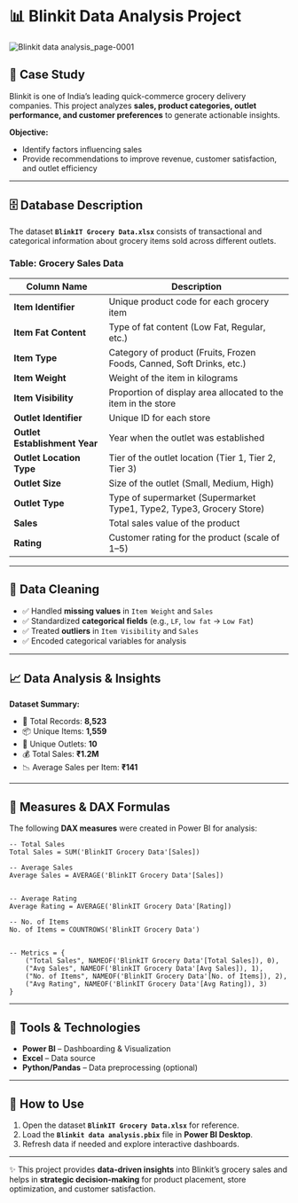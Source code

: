 

# 📊 Blinkit Data Analysis Project

![Blinkit data analysis_page-0001](https://github.com/user-attachments/assets/f5464490-1f51-4b35-993b-ea4d7f1a349e)


## 📌 Case Study

Blinkit is one of India’s leading quick-commerce grocery delivery companies.
This project analyzes **sales, product categories, outlet performance, and customer preferences** to generate actionable insights.

**Objective:**

* Identify factors influencing sales
* Provide recommendations to improve revenue, customer satisfaction, and outlet efficiency

---

## 🗄️ Database Description

The dataset **`BlinkIT Grocery Data.xlsx`** consists of transactional and categorical information about grocery items sold across different outlets.

### **Table: Grocery Sales Data**

| Column Name                   | Description                                                           |
| ----------------------------- | --------------------------------------------------------------------- |
| **Item Identifier**           | Unique product code for each grocery item                             |
| **Item Fat Content**          | Type of fat content (Low Fat, Regular, etc.)                          |
| **Item Type**                 | Category of product (Fruits, Frozen Foods, Canned, Soft Drinks, etc.) |
| **Item Weight**               | Weight of the item in kilograms                                       |
| **Item Visibility**           | Proportion of display area allocated to the item in the store         |
| **Outlet Identifier**         | Unique ID for each store                                              |
| **Outlet Establishment Year** | Year when the outlet was established                                  |
| **Outlet Location Type**      | Tier of the outlet location (Tier 1, Tier 2, Tier 3)                  |
| **Outlet Size**               | Size of the outlet (Small, Medium, High)                              |
| **Outlet Type**               | Type of supermarket (Supermarket Type1, Type2, Type3, Grocery Store)  |
| **Sales**                     | Total sales value of the product                                      |
| **Rating**                    | Customer rating for the product (scale of 1–5)                        |

---

## 🧹 Data Cleaning

* ✅ Handled **missing values** in `Item Weight` and `Sales`
* ✅ Standardized **categorical fields** (e.g., `LF`, `low fat` → `Low Fat`)
* ✅ Treated **outliers** in `Item Visibility` and `Sales`
* ✅ Encoded categorical variables for analysis

---

## 📈 Data Analysis & Insights

**Dataset Summary:**

* 📌 Total Records: **8,523**
* 📦 Unique Items: **1,559**
* 🏬 Unique Outlets: **10**
* 💰 Total Sales: **₹1.2M**
* 📉 Average Sales per Item: **₹141**


---

## 🧮 Measures & DAX Formulas

The following **DAX measures** were created in Power BI for analysis:

```DAX
-- Total Sales
Total Sales = SUM('BlinkIT Grocery Data'[Sales])

-- Average Sales
Average Sales = AVERAGE('BlinkIT Grocery Data'[Sales])


-- Average Rating
Average Rating = AVERAGE('BlinkIT Grocery Data'[Rating])

-- No. of Items
No. of Items = COUNTROWS('BlinkIT Grocery Data')


-- Metrics = {
    ("Total Sales", NAMEOF('BlinkIT Grocery Data'[Total Sales]), 0),
    ("Avg Sales", NAMEOF('BlinkIT Grocery Data'[Avg Sales]), 1),
    ("No. of Items", NAMEOF('BlinkIT Grocery Data'[No. of Items]), 2),
    ("Avg Rating", NAMEOF('BlinkIT Grocery Data'[Avg Rating]), 3)
}
```

---

## 🚀 Tools & Technologies

* **Power BI** – Dashboarding & Visualization
* **Excel** – Data source
* **Python/Pandas** – Data preprocessing (optional)

---

## 📂 How to Use

1. Open the dataset **`BlinkIT Grocery Data.xlsx`** for reference.
2. Load the **`Blinkit data analysis.pbix`** file in **Power BI Desktop**.
3. Refresh data if needed and explore interactive dashboards.

---

✨ This project provides **data-driven insights** into Blinkit’s grocery sales and helps in **strategic decision-making** for product placement, store optimization, and customer satisfaction.

